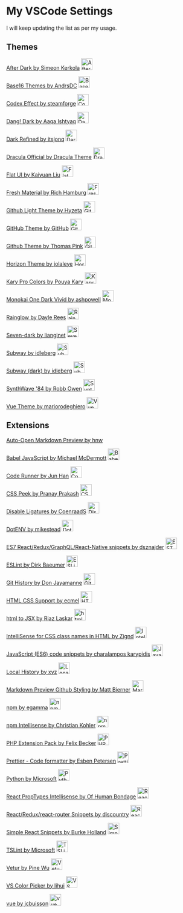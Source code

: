 # My VSCode Settings
I will keep updating the list as per my usage.

## Themes
[After Dark by Simeon Kerkola](https://marketplace.visualstudio.com/items?itemName=ssmi.after-dark) <img src="https://ssmi.gallerycdn.vsassets.io/extensions/ssmi/after-dark/1.3.2/1565284702065/Microsoft.VisualStudio.Services.Icons.Default" alt="After Dark by Simeon Kerkola" width="30" />

[Base16 Themes by AndrsDC](https://marketplace.visualstudio.com/items?itemName=AndrsDC.base16-themes) <img src="https://andrsdc.gallerycdn.vsassets.io/extensions/andrsdc/base16-themes/1.4.5/1517433979636/Microsoft.VisualStudio.Services.Icons.Default" alt="Base16 Themes by AndrsDC" width="30" />

[Codex Effect by steamforge](https://marketplace.visualstudio.com/items?itemName=steamforge.codex-effect) <img src="https://steamforge.gallerycdn.vsassets.io/extensions/steamforge/codex-effect/1.0.0/1549072684205/Microsoft.VisualStudio.Services.Icons.Default" alt="Codex Effect by steamforge" width="30" />

[Dang! Dark by Aaqa Ishtyaq](https://marketplace.visualstudio.com/items?itemName=aaqaIshtyaq.dang-theme-vscode) <img src="https://aaqaishtyaq.gallerycdn.vsassets.io/extensions/aaqaishtyaq/dang-theme-vscode/1.0.3/1547132356736/Microsoft.VisualStudio.Services.Icons.Default" alt="Dang! Dark by Aaqa Ishtyaq" width="30" />

[Dark Refined by itsjonq](https://marketplace.visualstudio.com/items?itemName=itsjonq.dark-refined) <img src="https://itsjonq.gallerycdn.vsassets.io/extensions/itsjonq/dark-refined/0.0.11/1553221512216/Microsoft.VisualStudio.Services.Icons.Default" alt="Dark Refined by itsjonq" width="30" />

[Dracula Official by Dracula Theme](https://marketplace.visualstudio.com/items?itemName=dracula-theme.theme-dracula) <img src="https://dracula-theme.gallerycdn.vsassets.io/extensions/dracula-theme/theme-dracula/2.18.0/1556936500928/Microsoft.VisualStudio.Services.Icons.Default" alt="Dracula Official by Dracula Theme" width="30" />

[Flat UI by Kaiyuan Liu](https://marketplace.visualstudio.com/items?itemName=lkytal.FlatUI) <img src="https://lkytal.gallerycdn.vsassets.io/extensions/lkytal/flatui/1.4.9/1543358291795/Microsoft.VisualStudio.Services.Icons.Default" alt="Flat UI by Kaiyuan Liu" width="30" />

[Fresh Material by Rich Hamburg](https://marketplace.visualstudio.com/items?itemName=2ndshift.fresh-material) <img src="https://2ndshift.gallerycdn.vsassets.io/extensions/2ndshift/fresh-material/2.3.8/1539177846507/Microsoft.VisualStudio.Services.Icons.Default" alt="Fresh Material by Rich Hamburg" width="30" />

[Github Light Theme by Hyzeta](https://marketplace.visualstudio.com/items?itemName=Hyzeta.vscode-theme-github-light) <img src="https://hyzeta.gallerycdn.vsassets.io/extensions/hyzeta/vscode-theme-github-light/7.0.0/1563950131119/Microsoft.VisualStudio.Services.Icons.Default" alt="Github Light Theme by Hyzeta" width="30" />

[GitHub Theme by GitHub](https://marketplace.visualstudio.com/items?itemName=GitHub.github-vscode-theme) <img src="https://thenikso.gallerycdn.vsassets.io/extensions/thenikso/github-plus-theme/1.2.0/1549741612482/Microsoft.VisualStudio.Services.Icons.Default" alt="GitHub Theme by GitHub" width="30" />

[Github Theme by Thomas Pink](https://marketplace.visualstudio.com/items?itemName=thomaspink.theme-github) <img src="https://thomaspink.gallerycdn.vsassets.io/extensions/thomaspink/theme-github/1.0.1/1501829974043/Microsoft.VisualStudio.Services.Icons.Default" alt="Github Theme by Thomas Pink" width="30" />

[Horizon Theme by jolaleye](https://marketplace.visualstudio.com/items?itemName=jolaleye.horizon-theme-vscode) <img src="https://jolaleye.gallerycdn.vsassets.io/extensions/jolaleye/horizon-theme-vscode/2.0.2/1561137102480/Microsoft.VisualStudio.Services.Icons.Default" alt="Horizon Theme by jolaleye" width="30" />

[Kary Pro Colors by Pouya Kary](https://marketplace.visualstudio.com/items?itemName=karyfoundation.theme-karyfoundation-themes) <img src="https://karyfoundation.gallerycdn.vsassets.io/extensions/karyfoundation/theme-karyfoundation-themes/18.2.1/1534774733577/Microsoft.VisualStudio.Services.Icons.Default" alt="Kary Pro Colors by Pouya Kary" width="30" />

[Monokai One Dark Vivid by ashpowell](https://marketplace.visualstudio.com/items?itemName=ashpowell.monokai-one-dark-vivid) <img src="https://ashpowell.gallerycdn.vsassets.io/extensions/ashpowell/monokai-one-dark-vivid/0.13.0/1520587203026/Microsoft.VisualStudio.Services.Icons.Default" alt="Monokai One Dark Vivid by ashpowell" width="30" />

[Rainglow by Dayle Rees](https://marketplace.visualstudio.com/items?itemName=daylerees.rainglow) <img src="https://daylerees.gallerycdn.vsassets.io/extensions/daylerees/rainglow/1.5.2/1515370316626/Microsoft.VisualStudio.Services.Icons.Default" alt="Rainglow by Dayle Rees" width="30" />

[Seven-dark by lianginet](https://marketplace.visualstudio.com/items?itemName=lianginet.seven-dark) <img src="https://lianginet.gallerycdn.vsassets.io/extensions/lianginet/seven-dark/0.1.5/1563532286661/Microsoft.VisualStudio.Services.Icons.Default" alt="Seven-dark by lianginet" width="30" />

[Subway by idleberg](https://marketplace.visualstudio.com/items?itemName=idleberg.subway) <img src="https://idleberg.gallerycdn.vsassets.io/extensions/idleberg/subway-dark/1.0.6/1507668727132/Microsoft.VisualStudio.Services.Icons.Default" alt="Subway by idleberg" width="30" />

[Subway (dark) by idleberg](https://marketplace.visualstudio.com/items?itemName=idleberg.subway-dark) <img src="https://idleberg.gallerycdn.vsassets.io/extensions/idleberg/subway-dark/1.0.6/1507668727132/Microsoft.VisualStudio.Services.Icons.Default" alt="Subway (dark) by idleberg" width="30" />

[SynthWave '84 by Robb Owen](https://marketplace.visualstudio.com/items?itemName=RobbOwen.synthwave-vscode) <img src="https://robbowen.gallerycdn.vsassets.io/extensions/robbowen/synthwave-vscode/0.0.7/1556882600501/Microsoft.VisualStudio.Services.Icons.Default" alt="SynthWave '84 by Robb Owen" width="30" />

[Vue Theme by mariorodeghiero](https://marketplace.visualstudio.com/items?itemName=mariorodeghiero.vue-theme) <img src="https://mariorodeghiero.gallerycdn.vsassets.io/extensions/mariorodeghiero/vue-theme/1.1.2/1544785344333/Microsoft.VisualStudio.Services.Icons.Default" alt="Vue Theme by mariorodeghiero" width="30" />


## Extensions
[Auto-Open Markdown Preview by hnw](https://marketplace.visualstudio.com/items?itemName=hnw.vscode-auto-open-markdown-preview)

[Babel JavaScript by Michael McDermott](https://marketplace.visualstudio.com/items?itemName=formulahendry.auto-rename-tag) <img src="https://mgmcdermott.gallerycdn.vsassets.io/extensions/mgmcdermott/vscode-language-babel/0.0.23/1563413347109/Microsoft.VisualStudio.Services.Icons.Default" alt="Babel JavaScript by Michael McDermott" width="30" />

[Code Runner by Jun Han](https://marketplace.visualstudio.com/items?itemName=formulahendry.code-runner) <img src="https://formulahendry.gallerycdn.vsassets.io/extensions/formulahendry/code-runner/0.9.17/1583895830028/Microsoft.VisualStudio.Services.Icons.Default" alt="Code Runner by Jun Han" width="30" />

[CSS Peek by Pranay Prakash](https://marketplace.visualstudio.com/items?itemName=pranaygp.vscode-css-peek) <img src="https://pranaygp.gallerycdn.vsassets.io/extensions/pranaygp/vscode-css-peek/3.0.2/1562261529706/Microsoft.VisualStudio.Services.Icons.Default" alt="CSS Peek by Pranay Prakash" width="30" />

[Disable Ligatures by CoenraadS](https://marketplace.visualstudio.com/items?itemName=CoenraadS.disableligatures) <img src="https://coenraads.gallerycdn.vsassets.io/extensions/coenraads/disableligatures/0.0.8/1524334891086/Microsoft.VisualStudio.Services.Icons.Default" alt="Disable Ligatures by CoenraadS" width="30" />

[DotENV by mikestead](https://marketplace.visualstudio.com/items?itemName=mikestead.dotenv) <img src="https://mikestead.gallerycdn.vsassets.io/extensions/mikestead/dotenv/1.0.1/1519894859412/Microsoft.VisualStudio.Services.Icons.Default" alt="DotENV by mikestead" width="30" />

[ES7 React/Redux/GraphQL/React-Native snippets by dsznajder](https://marketplace.visualstudio.com/items?itemName=dsznajder.es7-react-js-snippets) <img src="https://dsznajder.gallerycdn.vsassets.io/extensions/dsznajder/es7-react-js-snippets/2.4.0/1564075453848/Microsoft.VisualStudio.Services.Icons.Default" alt="ES7 React/Redux/GraphQL/React-Native snippets by dsznajder" width="30" />

[ESLint by Dirk Baeumer](https://marketplace.visualstudio.com/items?itemName=dbaeumer.vscode-eslint) <img src="https://dbaeumer.gallerycdn.vsassets.io/extensions/dbaeumer/vscode-eslint/1.9.0/1557865213792/Microsoft.VisualStudio.Services.Icons.Default" alt="ESLint by Dirk Baeumer" width="30" />

[Git History by Don Jayamanne](https://marketplace.visualstudio.com/items?itemName=donjayamanne.githistory) <img src="https://donjayamanne.gallerycdn.vsassets.io/extensions/donjayamanne/githistory/0.4.6/1548910545220/Microsoft.VisualStudio.Services.Icons.Default" alt="Git History by Don Jayamanne" width="30" />

[HTML CSS Support by ecmel](https://marketplace.visualstudio.com/items?itemName=ecmel.vscode-html-css) <img src="https://ecmel.gallerycdn.vsassets.io/extensions/ecmel/vscode-html-css/0.2.0/1515761891539/Microsoft.VisualStudio.Services.Icons.Default" alt="HTML CSS Support by ecmel" width="30" />

[html to JSX by Riaz Laskar](https://marketplace.visualstudio.com/items?itemName=riazxrazor.html-to-jsx) <img src="https://riazxrazor.gallerycdn.vsassets.io/extensions/riazxrazor/html-to-jsx/0.0.1/1526326855593/Microsoft.VisualStudio.Services.Icons.Default" alt="html to JSX by Riaz Laskar" width="30" />

[IntelliSense for CSS class names in HTML by Zignd](https://marketplace.visualstudio.com/items?itemName=Zignd.html-css-class-completion) <img src="https://zignd.gallerycdn.vsassets.io/extensions/zignd/html-css-class-completion/1.19.0/1558208838135/Microsoft.VisualStudio.Services.Icons.Default" alt="IntelliSense for CSS class names in HTML by Zignd" width="30" />

[JavaScript (ES6) code snippets by charalampos karypidis](https://marketplace.visualstudio.com/items?itemName=xabikos.JavaScriptSnippets) <img src="https://xabikos.gallerycdn.vsassets.io/extensions/xabikos/javascriptsnippets/1.7.2/1545658667284/Microsoft.VisualStudio.Services.Icons.Default" alt="JavaScript (ES6) code snippets by charalampos karypidis" width="30" />

[Local History by xyz](https://marketplace.visualstudio.com/items?itemName=xyz.local-history) <img src="https://xyz.gallerycdn.vsassets.io/extensions/xyz/local-history/1.7.0/1531751790474/Microsoft.VisualStudio.Services.Icons.Default" alt="Local History by xyz" width="30" />

[Markdown Preview Github Styling by Matt Bierner](https://marketplace.visualstudio.com/items?itemName=bierner.markdown-preview-github-styles) <img src="https://bierner.gallerycdn.vsassets.io/extensions/bierner/markdown-preview-github-styles/0.1.6/1556052349539/Microsoft.VisualStudio.Services.Icons.Default" alt="Markdown Preview Github Styling by Matt Bierner" width="30" />

[npm by egamma](https://marketplace.visualstudio.com/items?itemName=eg2.vscode-npm-script) <img src="https://eg2.gallerycdn.vsassets.io/extensions/eg2/vscode-npm-script/0.3.8/1562334036748/Microsoft.VisualStudio.Services.Icons.Default" alt="npm by egamma" width="30" />

[npm Intellisense by Christian Kohler](https://marketplace.visualstudio.com/items?itemName=christian-kohler.npm-intellisense) <img src="https://christian-kohler.gallerycdn.vsassets.io/extensions/christian-kohler/npm-intellisense/1.3.0/1487797010221/Microsoft.VisualStudio.Services.Icons.Default" alt="npm Intellisense by Christian Kohler" width="30" />

[PHP Extension Pack by Felix Becker](https://marketplace.visualstudio.com/items?itemName=felixfbecker.php-pack) <img src="https://felixfbecker.gallerycdn.vsassets.io/extensions/felixfbecker/php-pack/1.0.2/1534326727276/Microsoft.VisualStudio.Services.Icons.Default" alt="PHP Extension Pack by Felix Becker" width="30" />

[Prettier - Code formatter by Esben Petersen](https://marketplace.visualstudio.com/items?itemName=esbenp.prettier-vscode) <img src="https://esbenp.gallerycdn.vsassets.io/extensions/esbenp/prettier-vscode/1.9.0/1556266136872/Microsoft.VisualStudio.Services.Icons.Default" alt="Prettier - Code formatter by Esben Petersen" width="30" />

[Python by Microsoft](https://marketplace.visualstudio.com/items?itemName=ms-python.python) <img src="https://ms-python.gallerycdn.vsassets.io/extensions/ms-python/python/2019.8.30787/1565737641192/Microsoft.VisualStudio.Services.Icons.Default" alt="Python by Microsoft" width="30" />

[React PropTypes Intellisense by Of Human Bondage](https://marketplace.visualstudio.com/items?itemName=OfHumanBondage.react-proptypes-intellisense) <img src="https://ofhumanbondage.gallerycdn.vsassets.io/extensions/ofhumanbondage/react-proptypes-intellisense/1.0.3/1534330317174/Microsoft.VisualStudio.Services.Icons.Default" alt="React PropTypes Intellisense by Of Human Bondage" width="30" />

[React/Redux/react-router Snippets by discountry](https://marketplace.visualstudio.com/items?itemName=discountry.react-redux-react-router-snippets) <img src="https://discountry.gallerycdn.vsassets.io/extensions/discountry/react-redux-react-router-snippets/0.4.29/1515144485559/Microsoft.VisualStudio.Services.Icons.Default" alt="React/Redux/react-router Snippets by discountry" width="30" />

[Simple React Snippets by Burke Holland](https://marketplace.visualstudio.com/items?itemName=in-the-box.simple-dark) <img src="https://in-the-box.gallerycdn.vsassets.io/extensions/in-the-box/simple-dark/0.9.3/1521810820833/Microsoft.VisualStudio.Services.Icons.Default" alt="Simple React Snippets by Burke Holland" width="30" />

[TSLint by Microsoft](https://marketplace.visualstudio.com/items?itemName=ms-vscode.vscode-typescript-tslint-plugin) <img src="https://ms-vscode.gallerycdn.vsassets.io/extensions/ms-vscode/vscode-typescript-tslint-plugin/1.2.2/1562802423418/Microsoft.VisualStudio.Services.Icons.Default" alt="TSLint by Microsoft" width="30" />

[Vetur by Pine Wu](https://marketplace.visualstudio.com/items?itemName=octref.vetur) <img src="https://octref.gallerycdn.vsassets.io/extensions/octref/vetur/0.22.1/1565734698416/Microsoft.VisualStudio.Services.Icons.Default" alt="Vetur by Pine Wu" width="30" />

[VS Color Picker by lihui](https://marketplace.visualstudio.com/items?itemName=lihui.vs-color-picker) <img src="https://lihui.gallerycdn.vsassets.io/extensions/lihui/vs-color-picker/1.0.0/1546423035114/Microsoft.VisualStudio.Services.Icons.Default" alt="VS Color Picker by lihui" width="30" />

[vue by jcbuisson](https://marketplace.visualstudio.com/items?itemName=jcbuisson.vue) <img src="https://jcbuisson.gallerycdn.vsassets.io/extensions/jcbuisson/vue/0.1.5/1488351905008/Microsoft.VisualStudio.Services.Icons.Default" alt="vue by jcbuisson" width="30" />

